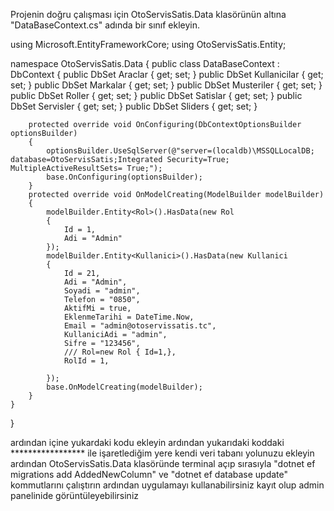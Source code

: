 Projenin doğru çalışması için OtoServisSatis.Data klasörünün altına "DataBaseContext.cs" adında bir sınıf ekleyin.




using Microsoft.EntityFrameworkCore;
using OtoServisSatis.Entity;

namespace OtoServisSatis.Data
{
    public class DataBaseContext : DbContext
    {
        public DbSet<Arac> Araclar { get; set; }
        public DbSet<Kullanici> Kullanicilar { get; set; }
        public DbSet<Marka> Markalar { get; set; }
        public DbSet<Musteri> Musteriler { get; set; }
        public DbSet<Rol> Roller { get; set; }
        public DbSet<Satis> Satislar { get; set; }
        public DbSet<Servis> Servisler { get; set; }
        public DbSet<Slider> Sliders { get; set; }

        protected override void OnConfiguring(DbContextOptionsBuilder optionsBuilder)
        {
            optionsBuilder.UseSqlServer(@"server=(localdb)\MSSQLLocalDB; database=OtoServisSatis;Integrated Security=True; MultipleActiveResultSets= True;");
            base.OnConfiguring(optionsBuilder);
        }
        protected override void OnModelCreating(ModelBuilder modelBuilder)
        {
            modelBuilder.Entity<Rol>().HasData(new Rol
            {
                Id = 1,
                Adi = "Admin"
            });
            modelBuilder.Entity<Kullanici>().HasData(new Kullanici
            {
                Id = 21,
                Adi = "Admin",
                Soyadi = "admin",
                Telefon = "0850",
                AktifMi = true,
                EklenmeTarihi = DateTime.Now,
                Email = "admin@otoservissatis.tc",
                KullaniciAdi = "admin",
                Sifre = "123456",
                /// Rol=new Rol { Id=1,},
                RolId = 1,

            });
            base.OnModelCreating(modelBuilder);
        }
    }
}






ardından içine yukardaki kodu ekleyin
ardından yukarıdaki koddaki ***************** ile işaretlediğim yere kendi veri tabanı yolunuzu ekleyin
ardından OtoServisSatis.Data klasöründe terminal açıp sırasıyla "dotnet ef migrations add AddedNewColumn" ve "dotnet ef database update" kommutlarını çalıştırın
ardından uygulamayı kullanabilirsiniz kayıt olup admin panelinide görüntüleyebilirsiniz
